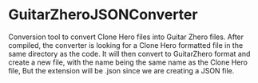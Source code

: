 # GuitarZheroJSONConverter
Conversion tool to convert Clone Hero files into Guitar Zhero files.
After compiled, the converter is looking for a Clone Hero formatted file in the same directory as the code.
It will then convert to GuitarZhero format and create a new file, with the name being the same name as the Clone Hero file,
But the extension will be .json since we are creating a JSON file.
